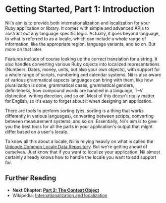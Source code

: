 # Getting Started, Part 1: Introduction

Nii's aim is to provide both internationalization and localization for your Ruby application or library.
It comes with simple and advanced APIs to abstract out any language specific logic. Actually, it goes beyond language, to what is referred to as a locale, which can include a whole range of information, like the appropriate region, language variants, and so on. But more on that later.

Features include of course looking up the correct translation for a string. It also handles converting various Ruby objects into localized representations (Numbers, Dates, money, units, but also your own objects), with support for a whole range of scripts, numbering and calendar systems. Nii is also aware of various grammatical aspects languages can bring with them, like how pluralization is done, grammatical cases, grammatical genders, definiteness, how compound words are handled in a language, T–V distinction, writing direction, and so on. Most of this doesn't really matter for English, so it's easy to forget about it when designing an application.

There are tools to perform sorting (yes, sorting is a thing that works differently in various languages), converting between scripts, converting between measurement systems, and so on. Essentially, Nii's aim is to give you the best tools for all the parts in your application's output that might differ based on a user's locale.

To know all this about a locale, Nii is relying heavily on what is called the [Unicode Common Locale Data Repository](http://cldr.unicode.org/). But we're getting ahead of ourselves. Just know that if you want to localize your application, Nii almost certainly already knows how to handle the locale you want to add support for.

## Further Reading
* **Next Chapter: [Part 2: The Context Object](02-context.md)**
* Wikipedia: [Internationalization and localization](https://en.wikipedia.org/wiki/Internationalization_and_localization)

